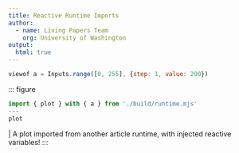 ```yaml
---
title: Reactive Runtime Imports
author:
  - name: Living Papers Team
    org: University of Washington
output:
  html: true
---
```


``` js
viewof a = Inputs.range([0, 255], {step: 1, value: 200})
```

::: figure
``` js
import { plot } with { a } from './build/runtime.mjs'
---
plot
```
| A plot imported from another article runtime, with injected reactive variables!
:::
